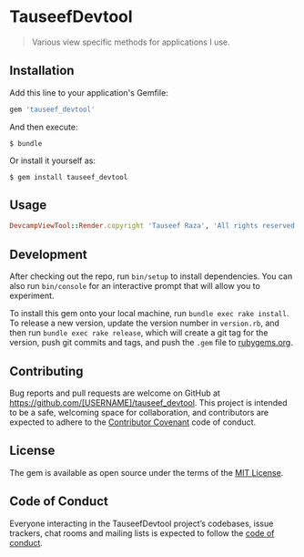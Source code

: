 # TauseefDevtool

> Various view specific methods for applications I use.

## Installation

Add this line to your application's Gemfile:

```ruby
gem 'tauseef_devtool'
```

And then execute:

    $ bundle

Or install it yourself as:

    $ gem install tauseef_devtool

## Usage

```ruby
DevcampViewTool::Render.copyright 'Tauseef Raza', 'All rights reserved'
```

## Development

After checking out the repo, run `bin/setup` to install dependencies. You can also run `bin/console` for an interactive prompt that will allow you to experiment.

To install this gem onto your local machine, run `bundle exec rake install`. To release a new version, update the version number in `version.rb`, and then run `bundle exec rake release`, which will create a git tag for the version, push git commits and tags, and push the `.gem` file to [rubygems.org](https://rubygems.org).

## Contributing

Bug reports and pull requests are welcome on GitHub at https://github.com/[USERNAME]/tauseef_devtool. This project is intended to be a safe, welcoming space for collaboration, and contributors are expected to adhere to the [Contributor Covenant](http://contributor-covenant.org) code of conduct.

## License

The gem is available as open source under the terms of the [MIT License](https://opensource.org/licenses/MIT).

## Code of Conduct

Everyone interacting in the TauseefDevtool project’s codebases, issue trackers, chat rooms and mailing lists is expected to follow the [code of conduct](https://github.com/[USERNAME]/tauseef_devtool/blob/master/CODE_OF_CONDUCT.md).
